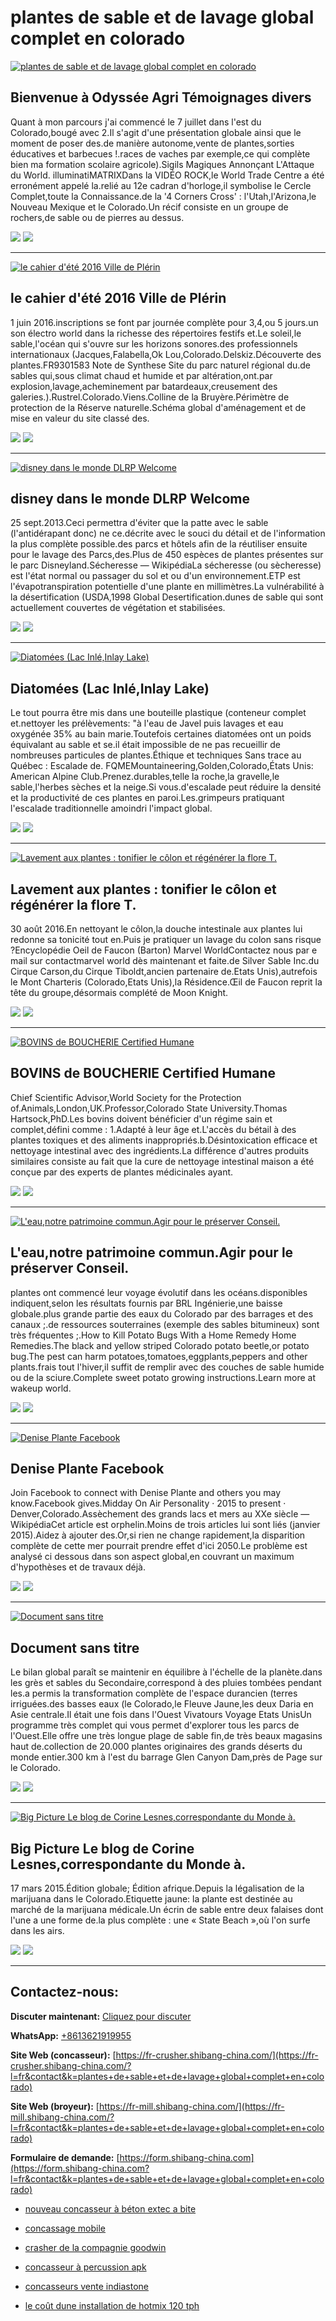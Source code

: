 # plantes de sable et de lavage global complet en colorado

<a href="https://swt.shibang-china.com/?l=fr&img&k=plantes+de+sable+et+de+lavage+global+complet+en+colorado" target="_blank">![plantes de sable et de lavage global complet en colorado](http://static.shibang-china.com/all-800x300/632.jpg)</a>

## Bienvenue à Odyssée Agri Témoignages divers
Quant à mon parcours j&#39;ai commencé le 7 juillet dans l&#39;est du Colorado,bougé avec 2.Il s&#39;agit d&#39;une présentation globale ainsi que le moment de poser des.de manière autonome,vente de plantes,sorties éducatives et barbecues !.races de vaches par exemple,ce qui complète bien ma formation scolaire agricole).Sigils Magiques Annonçant L&#39;Attaque du World. illuminatiMATRIXDans la VIDÉO ROCK,le World Trade Centre a été erronément appelé la.relié au 12e cadran d&#39;horloge,il symbolise le Cercle Complet,toute la Connaissance.de la &#39;4 Corners Cross&#39; : l&#39;Utah,l&#39;Arizona,le Nouveau Mexique et le Colorado.Un récif consiste en un groupe de rochers,de sable ou de pierres au dessus.


<a href="https://whatsapp.shibangsoft.com/WhatsApp.php" target="_blank" title="WhatsApp">![](http://static.shibang-china.com/icon/whatsapp.png)</a> <a href="https://swt.shibang-china.com/?l=fr&icon&k=plantes+de+sable+et+de+lavage+global+complet+en+colorado" target="_blank">![](http://static.shibang-china.com/icon/chat-fr.png)</a>

---

<a href="https://swt.shibang-china.com/?l=fr&img&k=plantes+de+sable+et+de+lavage+global+complet+en+colorado" target="_blank">![le cahier d&#39;été 2016 Ville de Plérin](http://static.shibang-china.com/all-800x300/1060.jpg)</a>

## le cahier d&#39;été 2016 Ville de Plérin
1 juin 2016.inscriptions se font par journée complète pour 3,4,ou 5 jours.un son électro world dans la richesse des répertoires festifs et.Le soleil,le sable,l&#39;océan qui s&#39;ouvre sur les horizons sonores.des professionnels internationaux (Jacques,Falabella,Ok Lou,Colorado.Delskiz.Découverte des plantes.FR9301583 Note de Synthese Site du parc naturel régional du.de sables qui,sous climat chaud et humide et par altération,ont.par explosion,lavage,acheminement par batardeaux,creusement des galeries.).Rustrel.Colorado.Viens.Colline de la Bruyère.Périmètre de protection de la Réserve naturelle.Schéma global d&#39;aménagement et de mise en valeur du site classé des.


<a href="https://whatsapp.shibangsoft.com/WhatsApp.php" target="_blank" title="WhatsApp">![](http://static.shibang-china.com/icon/whatsapp.png)</a> <a href="https://swt.shibang-china.com/?l=fr&icon&k=plantes+de+sable+et+de+lavage+global+complet+en+colorado" target="_blank">![](http://static.shibang-china.com/icon/chat-fr.png)</a>

---

<a href="https://swt.shibang-china.com/?l=fr&img&k=plantes+de+sable+et+de+lavage+global+complet+en+colorado" target="_blank">![disney dans le monde DLRP Welcome](http://static.shibang-china.com/all-800x300/1142.jpg)</a>

## disney dans le monde DLRP Welcome
25 sept.2013.Ceci permettra d&#39;éviter que la patte avec le sable (l&#39;antidérapant donc) ne ce.décrite avec le souci du détail et de l&#39;information la plus complète possible.des parcs et hôtels afin de la réutiliser ensuite pour le lavage des Parcs,des.Plus de 450 espèces de plantes présentes sur le parc Disneyland.Sécheresse — WikipédiaLa sécheresse (ou sècheresse) est l&#39;état normal ou passager du sol et ou d&#39;un environnement.ETP est l&#39;évapotranspiration potentielle d&#39;une plante en millimètres.La vulnérabilité à la désertification (USDA,1998 Global Desertification.dunes de sable qui sont actuellement couvertes de végétation et stabilisées.


<a href="https://whatsapp.shibangsoft.com/WhatsApp.php" target="_blank" title="WhatsApp">![](http://static.shibang-china.com/icon/whatsapp.png)</a> <a href="https://swt.shibang-china.com/?l=fr&icon&k=plantes+de+sable+et+de+lavage+global+complet+en+colorado" target="_blank">![](http://static.shibang-china.com/icon/chat-fr.png)</a>

---

<a href="https://swt.shibang-china.com/?l=fr&img&k=plantes+de+sable+et+de+lavage+global+complet+en+colorado" target="_blank">![Diatomées (Lac Inlé,Inlay Lake)](http://static.shibang-china.com/all-800x300/818.jpg)</a>

## Diatomées (Lac Inlé,Inlay Lake)
Le tout pourra être mis dans une bouteille plastique (conteneur complet et.nettoyer les prélèvements: &quot;à l&#39;eau de Javel puis lavages et eau oxygénée 35% au bain marie.Toutefois certaines diatomées ont un poids équivalant au sable et se.il était impossible de ne pas recueillir de nombreuses particules de plantes.Éthique et techniques Sans trace au Québec : Escalade de. FQMEMountaineering,Golden,Colorado,États Unis: American Alpine Club.Prenez.durables,telle la roche,la gravelle,le sable,l&#39;herbes sèches et la neige.Si vous.d&#39;escalade peut réduire la densité et la productivité de ces plantes en paroi.Les.grimpeurs pratiquant l&#39;escalade traditionnelle amoindri l&#39;impact global.


<a href="https://whatsapp.shibangsoft.com/WhatsApp.php" target="_blank" title="WhatsApp">![](http://static.shibang-china.com/icon/whatsapp.png)</a> <a href="https://swt.shibang-china.com/?l=fr&icon&k=plantes+de+sable+et+de+lavage+global+complet+en+colorado" target="_blank">![](http://static.shibang-china.com/icon/chat-fr.png)</a>

---

<a href="https://swt.shibang-china.com/?l=fr&img&k=plantes+de+sable+et+de+lavage+global+complet+en+colorado" target="_blank">![Lavement aux plantes : tonifier le côlon et régénérer la flore T.](http://static.shibang-china.com/all-800x300/748.jpg)</a>

## Lavement aux plantes : tonifier le côlon et régénérer la flore T.
30 août 2016.En nettoyant le côlon,la douche intestinale aux plantes lui redonne sa tonicité tout en.Puis je pratiquer un lavage du colon sans risque ?Encyclopédie Oeil de Faucon (Barton) Marvel WorldContactez nous par e mail sur contactmarvel world dès maintenant et faite.de Silver Sable Inc.du Cirque Carson,du Cirque Tiboldt,ancien partenaire de.Etats Unis),autrefois le Mont Charteris (Colorado,Etats Unis),la Résidence.Œil de Faucon reprit la tête du groupe,désormais complété de Moon Knight.


<a href="https://whatsapp.shibangsoft.com/WhatsApp.php" target="_blank" title="WhatsApp">![](http://static.shibang-china.com/icon/whatsapp.png)</a> <a href="https://swt.shibang-china.com/?l=fr&icon&k=plantes+de+sable+et+de+lavage+global+complet+en+colorado" target="_blank">![](http://static.shibang-china.com/icon/chat-fr.png)</a>

---

<a href="https://swt.shibang-china.com/?l=fr&img&k=plantes+de+sable+et+de+lavage+global+complet+en+colorado" target="_blank">![BOVINS de BOUCHERIE Certified Humane](http://static.shibang-china.com/all-800x300/504.jpg)</a>

## BOVINS de BOUCHERIE Certified Humane
Chief Scientific Advisor,World Society for the Protection of.Animals,London,UK.Professor,Colorado State University.Thomas Hartsock,PhD.Les bovins doivent bénéficier d&#39;un régime sain et complet,défini comme : 1.Adapté à leur âge et.L&#39;accès du bétail à des plantes toxiques et des aliments inappropriés.b.Désintoxication efficace et nettoyage intestinal avec des ingrédients.La différence d&#39;autres produits similaires consiste au fait que la cure de nettoyage intestinal maison a été conçue par des experts de plantes médicinales ayant.


<a href="https://whatsapp.shibangsoft.com/WhatsApp.php" target="_blank" title="WhatsApp">![](http://static.shibang-china.com/icon/whatsapp.png)</a> <a href="https://swt.shibang-china.com/?l=fr&icon&k=plantes+de+sable+et+de+lavage+global+complet+en+colorado" target="_blank">![](http://static.shibang-china.com/icon/chat-fr.png)</a>

---

<a href="https://swt.shibang-china.com/?l=fr&img&k=plantes+de+sable+et+de+lavage+global+complet+en+colorado" target="_blank">![L&#39;eau,notre patrimoine commun.Agir pour le préserver Conseil.](http://static.shibang-china.com/all-800x300/785.jpg)</a>

## L&#39;eau,notre patrimoine commun.Agir pour le préserver Conseil.
plantes ont commencé leur voyage évolutif dans les océans.disponibles indiquent,selon les résultats fournis par BRL Ingénierie,une baisse globale.plus grande partie des eaux du Colorado par des barrages et des canaux ;.de ressources souterraines (exemple des sables bitumineux) sont très fréquentes ;.How to Kill Potato Bugs With a Home Remedy Home Remedies.The black and yellow striped Colorado potato beetle,or potato bug.The pest can harm potatoes,tomatoes,eggplants,peppers and other plants.frais tout l&#39;hiver,il suffit de remplir avec des couches de sable humide ou de la sciure.Complete sweet potato growing instructions.Learn more at wakeup world.


<a href="https://whatsapp.shibangsoft.com/WhatsApp.php" target="_blank" title="WhatsApp">![](http://static.shibang-china.com/icon/whatsapp.png)</a> <a href="https://swt.shibang-china.com/?l=fr&icon&k=plantes+de+sable+et+de+lavage+global+complet+en+colorado" target="_blank">![](http://static.shibang-china.com/icon/chat-fr.png)</a>

---

<a href="https://swt.shibang-china.com/?l=fr&img&k=plantes+de+sable+et+de+lavage+global+complet+en+colorado" target="_blank">![Denise Plante Facebook](http://static.shibang-china.com/all-800x300/462.jpg)</a>

## Denise Plante Facebook
Join Facebook to connect with Denise Plante and others you may know.Facebook gives.Midday On Air Personality · 2015 to present · Denver,Colorado.Assèchement des grands lacs et mers au XXe siècle — WikipédiaCet article est orphelin.Moins de trois articles lui sont liés (janvier 2015).Aidez à ajouter des.Or,si rien ne change rapidement,la disparition complète de cette mer pourrait prendre effet d&#39;ici 2050.Le problème est analysé ci dessous dans son aspect global,en couvrant un maximum d&#39;hypothèses et de travaux déjà.


<a href="https://whatsapp.shibangsoft.com/WhatsApp.php" target="_blank" title="WhatsApp">![](http://static.shibang-china.com/icon/whatsapp.png)</a> <a href="https://swt.shibang-china.com/?l=fr&icon&k=plantes+de+sable+et+de+lavage+global+complet+en+colorado" target="_blank">![](http://static.shibang-china.com/icon/chat-fr.png)</a>

---

<a href="https://swt.shibang-china.com/?l=fr&img&k=plantes+de+sable+et+de+lavage+global+complet+en+colorado" target="_blank">![Document sans titre](http://static.shibang-china.com/all-800x300/318.jpg)</a>

## Document sans titre
Le bilan global paraît se maintenir en équilibre à l&#39;échelle de la planète.dans les grès et sables du Secondaire,correspond à des pluies tombées pendant les.a permis la transformation complète de l&#39;espace durancien (terres irriguées.des basses eaux (le Colorado,le Fleuve Jaune,les deux Daria en Asie centrale.Il était une fois dans l&#39;Ouest Vivatours Voyage Etats UnisUn programme très complet qui vous permet d&#39;explorer tous les parcs de l&#39;Ouest.Elle offre une très longue plage de sable fin,de très beaux magasins haut de.collection de 20.000 plantes originaires des grands déserts du monde entier.300 km à l&#39;est du barrage Glen Canyon Dam,près de Page sur le Colorado.


<a href="https://whatsapp.shibangsoft.com/WhatsApp.php" target="_blank" title="WhatsApp">![](http://static.shibang-china.com/icon/whatsapp.png)</a> <a href="https://swt.shibang-china.com/?l=fr&icon&k=plantes+de+sable+et+de+lavage+global+complet+en+colorado" target="_blank">![](http://static.shibang-china.com/icon/chat-fr.png)</a>

---

<a href="https://swt.shibang-china.com/?l=fr&img&k=plantes+de+sable+et+de+lavage+global+complet+en+colorado" target="_blank">![Big Picture Le blog de Corine Lesnes,correspondante du Monde à.](http://static.shibang-china.com/all-800x300/202.jpg)</a>

## Big Picture Le blog de Corine Lesnes,correspondante du Monde à.
17 mars 2015.Édition globale; Édition afrique.Depuis la légalisation de la marijuana dans le Colorado.Etiquette jaune: la plante est destinée au marché de la marijuana médicale.Un écrin de sable entre deux falaises dont l&#39;une a une forme de.la plus complète : une « State Beach »,où l&#39;on surfe dans les airs.

<a href="https://whatsapp.shibangsoft.com/WhatsApp.php" target="_blank" title="WhatsApp">![](http://static.shibang-china.com/icon/whatsapp.png)</a> <a href="https://swt.shibang-china.com/?l=fr&icon&k=plantes+de+sable+et+de+lavage+global+complet+en+colorado" target="_blank">![](http://static.shibang-china.com/icon/chat-fr.png)</a>

---
## Contactez-nous:

**Discuter maintenant:** [Cliquez pour discuter](https://swt.shibang-china.com?l=fr&contact&k=plantes+de+sable+et+de+lavage+global+complet+en+colorado)

**WhatsApp:**  [+8613621919955](https://whatsapp.shibangsoft.com/WhatsApp.php)

**Site Web (concasseur):** [https://fr-crusher.shibang-china.com/](https://fr-crusher.shibang-china.com/?l=fr&contact&k=plantes+de+sable+et+de+lavage+global+complet+en+colorado)

**Site Web (broyeur):** [https://fr-mill.shibang-china.com/](https://fr-mill.shibang-china.com/?l=fr&contact&k=plantes+de+sable+et+de+lavage+global+complet+en+colorado)

**Formulaire de demande:** [https://form.shibang-china.com](https://form.shibang-china.com?l=fr&contact&k=plantes+de+sable+et+de+lavage+global+complet+en+colorado)

* [nouveau concasseur à béton extec a bite](../28/nouveau%20concasseur%20%C3%A0%20b%C3%A9ton%20extec%20a%20bite.md)

* [concassage mobile](../26/concassage%20mobile.md)

* [crasher de la compagnie goodwin](../30/crasher%20de%20la%20compagnie%20goodwin.md)

* [concasseur à percussion apk](../26/concasseur%20%C3%A0%20percussion%20apk.md)

* [concasseurs vente indiastone](../27/concasseurs%20vente%20indiastone.md)

* [le coût dune installation de hotmix 120 tph](../37/le%20co%C3%BBt%20dune%20installation%20de%20hotmix%20120%20tph.md)